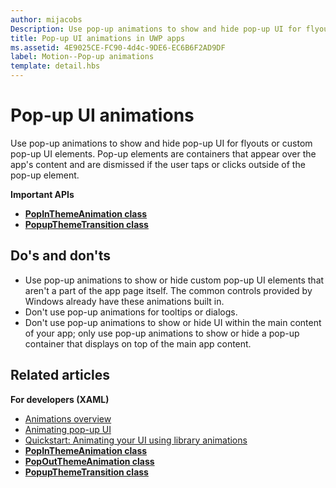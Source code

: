 ```yaml
---
author: mijacobs
Description: Use pop-up animations to show and hide pop-up UI for flyouts or custom pop-up UI elements. Pop-up elements are containers that appear over the app's content and are dismissed if the user taps or clicks outside of the pop-up element.
title: Pop-up UI animations in UWP apps
ms.assetid: 4E9025CE-FC90-4d4c-9DE6-EC6B6F2AD9DF
label: Motion--Pop-up animations
template: detail.hbs
---
```


# Pop-up UI animations

Use pop-up animations to show and hide pop-up UI for flyouts or custom pop-up UI elements. Pop-up elements are containers that appear over the app's content and are dismissed if the user taps or clicks outside of the pop-up element.




**Important APIs**

-   [**PopInThemeAnimation class**](https://msdn.microsoft.com/library/windows/apps/br210383)
-   [**PopupThemeTransition class**](https://msdn.microsoft.com/library/windows/apps/hh969172)



## Do's and don'ts


-   Use pop-up animations to show or hide custom pop-up UI elements that aren't a part of the app page itself. The common controls provided by Windows already have these animations built in.
-   Don't use pop-up animations for tooltips or dialogs.
-   Don't use pop-up animations to show or hide UI within the main content of your app; only use pop-up animations to show or hide a pop-up container that displays on top of the main app content.

## Related articles

**For developers (XAML)**
* [Animations overview](https://msdn.microsoft.com/library/windows/apps/mt187350)
* [Animating pop-up UI](https://msdn.microsoft.com/library/windows/apps/xaml/jj649433)
* [Quickstart: Animating your UI using library animations](https://msdn.microsoft.com/library/windows/apps/xaml/hh452703)
* [**PopInThemeAnimation class**](https://msdn.microsoft.com/library/windows/apps/br210383)
* [**PopOutThemeAnimation class**](https://msdn.microsoft.com/library/windows/apps/br210391)
* [**PopupThemeTransition class**](https://msdn.microsoft.com/library/windows/apps/hh969172)

 

 




